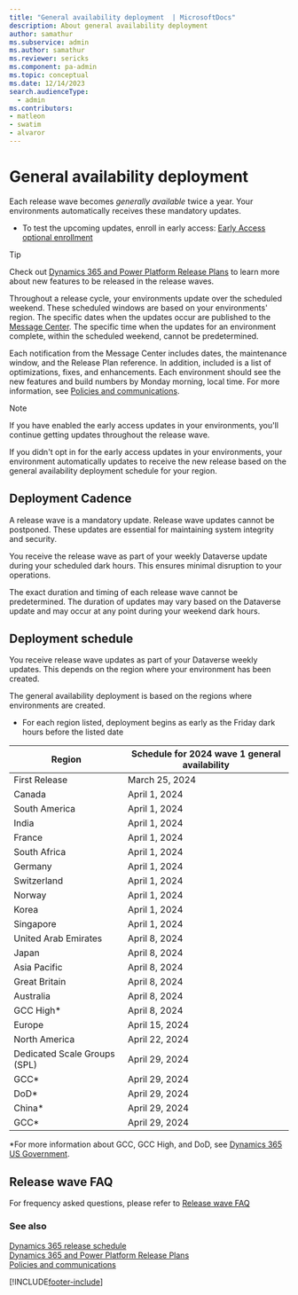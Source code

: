 ```yaml
---
title: "General availability deployment  | MicrosoftDocs"
description: About general availability deployment
author: samathur
ms.subservice: admin
ms.author: samathur 
ms.reviewer: sericks
ms.component: pa-admin
ms.topic: conceptual
ms.date: 12/14/2023
search.audienceType: 
  - admin
ms.contributors:
- matleon
- swatim
- alvaror
---
```

# General availability deployment

Each release wave becomes _generally available_ twice a year. Your environments automatically receives these mandatory updates.
- To test the upcoming updates, enroll in early access: [Early Access optional enrollment](/power-platform/admin/opt-in-early-access-updates)

> [!TIP]
> Check out [Dynamics 365 and Power Platform Release Plans](/dynamics365/release-plans/) to learn more about new features to be released in the release waves.

Throughout a release cycle, your environments update over the scheduled weekend. These scheduled windows are based on your environments' region. The specific dates when the updates occur are published to the [Message Center](/office365/admin/manage/message-center). The specific time when the updates for an environment complete, within the scheduled weekend, cannot be predetermined.

Each notification from the Message Center includes dates, the maintenance window, and the Release Plan reference. In addition, included is a list of optimizations, fixes, and enhancements. Each environment should see the new features and build numbers by Monday morning, local time. For more information, see [Policies and communications](policies-communications.md#scheduled-system-updates-and-maintenance).  

> [!NOTE]
> If you have enabled the early access updates in your environments, you'll continue getting updates throughout the release wave.
>
> If you didn't opt in for the early access updates in your environments, your environment automatically updates to receive the new release based on the general availability deployment schedule for your region.  

## Deployment Cadence

A release wave is a mandatory update. Release wave updates cannot be postponed. These updates are essential for maintaining system integrity and security.

You receive the release wave as part of your weekly Dataverse update during your scheduled dark hours. This ensures minimal disruption to your operations.

The exact duration and timing of each release wave cannot be predetermined. The duration of updates may vary based on the Dataverse update and may occur at any point during your weekend dark hours.

## Deployment schedule  

You receive release wave updates as part of your Dataverse weekly updates. This depends on the region where your environment has been created.

The general availability deployment is based on the regions where environments are created.
- For each region listed, deployment begins as early as the Friday dark hours before the listed date

|Region  | Schedule for 2024 wave 1 general availability |
|---------|---------|
| First Release | March 25, 2024 |
| Canada        | April 1, 2024 |
| South America | April 1, 2024  |
| India         | April 1, 2024  |
| France        | April 1, 2024  |
| South Africa  | April 1, 2024  |
| Germany       | April 1, 2024  |
| Switzerland   | April 1, 2024  |
| Norway        | April 1, 2024  |
| Korea         | April 1, 2024  |
| Singapore     | April 1, 2024  |
| United Arab Emirates | April 8, 2024 |
| Japan                | April 8, 2024 |
| Asia Pacific         | April 8, 2024 |
| Great Britain        | April 8, 2024 |
| Australia            | April 8, 2024 |
| GCC High\*           | April 8, 2024 |
| Europe | April 15, 2024 |
| North America | April 22, 2024 |
| Dedicated Scale Groups (SPL)| April 29, 2024 |
| GCC\* | April 29, 2024 |
| DoD\* | April 29, 2024 |
| China\* | April 29, 2024 |
| GCC\* | April 29, 2024 |

\*For more information about GCC, GCC High, and DoD, see [Dynamics 365 US Government](microsoft-dynamics-365-government.md).

## Release wave FAQ

For frequency asked questions, please refer to [Release wave FAQ](/power-platform/admin/opt-in-early-access-updates#early-access-updates-faq) 

### See also

[Dynamics 365 release schedule](/dynamics365/get-started/release-schedule) <br />
[Dynamics 365 and Power Platform Release Plans](/dynamics365/release-plans/) <br />
[Policies and communications](policies-communications.md)

[!INCLUDE[footer-include](../includes/footer-banner.md)]
